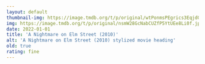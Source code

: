 ```yaml
---
layout: default
thumbnail-img: https://image.tmdb.org/t/p/original/wtPonmsPEgrics3Eqjd0Se4V4YZ.png
img: https://image.tmdb.org/t/p/original/nsmW28GcNabCUZfP5YtUEe8Li0f.jpg
date: 2022-01-01
title: 'A Nightmare on Elm Street (2010)'
alt: 'A Nightmare on Elm Street (2010) stylized movie heading'
old: true
rating: fine
---
```

